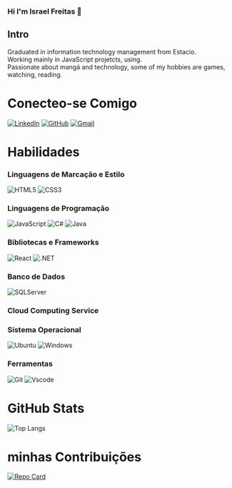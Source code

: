 ### Hi I'm Israel Freitas 👋

## Intro

Graduated in information technology management from Estacio.<br>
Working mainly in JavaScript projetcts, using.<br>
Passionate about mangá and technology, some of my hobbies are games, watching, reading.

# Conecteo-se Comigo

[![LinkedIn](https://img.shields.io/badge/LinkedIn-0077B5?style=for-the-badge&logo=linkedin&logoColor=white)](https://www.linkedin.com/in/israel-freitas-789838266/)
[![GitHub](https://img.shields.io/badge/GitHub-100000?style=for-the-badge&logo=github&logoColor=white)](https://github.com/israelGitV1)
[![Gmail](https://img.shields.io/badge/Gmail-333333?style=for-the-badge&logo=gmail&logoColor=red)](mailto:kasper.war@gmail.com)

# Habilidades

### Linguagens de Marcação e Estilo

![HTML5](https://img.shields.io/badge/HTML5-E34F26?style=for-the-badge&logo=html5&logoColor=white)
![CSS3](https://img.shields.io/badge/CSS3-1572B6?style=for-the-badge&logo=css3&logoColor=white)

### Linguagens de Programação

![JavaScript](https://img.shields.io/badge/JavaScript-F7DF1E?style=for-the-badge&logo=javascript&logoColor=black)
![C#](https://img.shields.io/badge/C%23-239120?style=for-the-badge&logo=c-sharp&logoColor=white)
![Java](https://img.shields.io/badge/java-%23ED8B00.svg?style=for-the-badge&logo=openjdk&logoColor=white)

### Bibliotecas e Frameworks

![React](https://img.shields.io/badge/React-20232A?style=for-the-badge&logo=react&logoColor=61DAFB)
![.NET](https://img.shields.io/badge/.NET-5C2D91?style=for-the-badge&logo=.net&logoColor=white)

### Banco de Dados

![SQLServer](https://img.shields.io/badge/SQLServer-%231287B1.svg?style=for-the-badge&logoColor=white)

### Cloud Computing Service

### Sistema Operacional

![Ubuntu](https://img.shields.io/badge/Ubuntu-35495E?style=for-the-badge&logo=ubuntu&logoColor=2CA5E0)
![Windows](https://img.shields.io/badge/Windows-000?style=for-the-badge&logo=windows&logoColor=2CA5E0)

### Ferramentas

![Git](https://img.shields.io/badge/GIT-E44C30?style=for-the-badge&logo=git&logoColor=white&bg_color=b3bedf)
![Vscode](https://img.shields.io/badge/Vscode-007ACC?style=for-the-badge&logo=visual-studio-code&logoColor=white)

# GitHub Stats

![Top Langs](https://github-readme-stats-git-masterrstaa-rickstaa.vercel.app/api/top-langs/?username=israelGitV1&layout=compact&bg_color=b3bedf&border_color=081482&title_color=081482&text_color=081482)

# minhas Contribuições

[![Repo Card](https://github-readme-stats.vercel.app/api/pin/?username=israelGitV1&repo=dio-lab-open-source&bg_color=b3bedf&border_color=081482&show_icons=true&icon_color=081482&title_color=081482&text_color=081482)](https://github.com/israelGitV1/dio-lab-open-source)
<!--
**israelGitV1/IsraelGitV1** is a ✨ _special_ ✨ repository because its `README.md` (this file) appears on your GitHub profile.

Here are some ideas to get you started:

- 🔭 I’m currently working on ...
- 🌱 I’m currently learning ...
- 👯 I’m looking to collaborate on ...
- 🤔 I’m looking for help with ...
- 💬 Ask me about ...
- 📫 How to reach me: ...
- 😄 Pronouns: ...
- ⚡ Fun fact: ...
  -->
